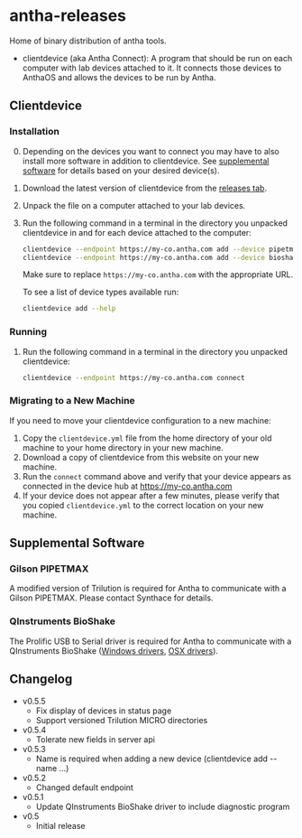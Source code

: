 # antha-releases

Home of binary distribution of antha tools.

  - clientdevice (aka Antha Connect): A program that should be run on each
    computer with lab devices attached to it. It connects those devices to
    AnthaOS and allows the devices to be run by Antha.

## Clientdevice

### Installation

0. Depending on the devices you want to connect you may have to also install
   more software in addition to clientdevice. See [supplemental software](#supplemental-software)
   for details based on your desired device(s).

1. Download the latest version of clientdevice from the [releases tab](https://github.com/Synthace/antha-releases/releases).

2. Unpack the file on a computer attached to your lab devices.

3. Run the following command in a terminal in the directory you unpacked
   clientdevice in and for each device attached to the computer:
   ```sh
   clientdevice --endpoint https://my-co.antha.com add --device pipetmax
   clientdevice --endpoint https://my-co.antha.com add --device bioshake
   ```
   Make sure to replace `https://my-co.antha.com` with the appropriate URL.

   To see a list of device types available run:
   ```sh
   clientdevice add --help
   ```

### Running

1. Run the following command in a terminal in the directory you unpacked
   clientdevice:

   ```sh
   clientdevice --endpoint https://my-co.antha.com connect
   ```

### Migrating to a New Machine

If you need to move your clientdevice configuration to a new machine:

  1. Copy the `clientdevice.yml` file from the home directory of your old
     machine to your home directory in your new machine.
  2. Download a copy of clientdevice from this website on your new machine.
  3. Run the `connect` command above and verify that your device appears
     as connected in the device hub at https://my-co.antha.com
  4. If your device does not appear after a few minutes, please verify that
     you copied `clientdevice.yml` to the correct location on your new
     machine.

## Supplemental Software

### Gilson PIPETMAX

A modified version of Trilution is required for Antha to communicate with a
Gilson PIPETMAX. Please contact Synthace for details.

### QInstruments BioShake

The Prolific USB to Serial driver is required for Antha to communicate with a
QInstruments BioShake ([Windows
drivers](http://www.prolific.com.tw/US/ShowProduct.aspx?p_id=225&pcid=41), [OSX
drivers](http://www.prolific.com.tw/US/ShowProduct.aspx?p_id=229&pcid=41)).

## Changelog
  - v0.5.5
    * Fix display of devices in status page
    * Support versioned Trilution MICRO directories
  - v0.5.4
    * Tolerate new fields in server api
  - v0.5.3
    * Name is required when adding a new device (clientdevice add --name ...)
  - v0.5.2
    * Changed default endpoint
  - v0.5.1
    * Update QInstruments BioShake driver to include diagnostic program
  - v0.5
    * Initial release
